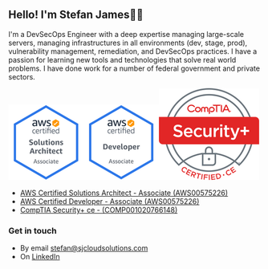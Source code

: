 ## Hello! I'm Stefan James👋🏼

I'm a DevSecOps Engineer with a deep expertise managing large-scale servers, managing infrastructures in all environments (dev, stage, prod), vulnerability management, remediation, and DevSecOps practices. I have a passion for learning new tools and technologies that solve real world problems. I have done work for a number of federal government and private sectors.

![AWS Certified Solutions Architect - Associate (AWS00575226](https://github.com/stefanjames/stefanjames/blob/main/aws-solarchitect-associate-2020.png "AWS Certified Solutions Architect - Associate (AWS00575226")![AWS Certified Developer - Associate (AWS00575226](https://github.com/stefanjames/stefanjames/blob/main/aws-developer-associate-2020.png "AWS Certified Developer - Associate (AWS00575226")![CompTIA Security+ ce - (COMP001020766148](https://github.com/stefanjames/stefanjames/blob/main/security-plus-logo-certified.png "CompTIA Security+ ce - (COMP001020766148)")

- [ AWS Certified Solutions Architect - Associate (AWS00575226)](https://www.youracclaim.com/earner/earned/badge/e8859516-4785-45ea-8e30-de2a789ed351)
- [ AWS Certified Developer - Associate (AWS00575226)](https://www.youracclaim.com/earner/earned/badge/cd669bc3-4f92-44bd-9d57-0fed17e80d43)
- [ CompTIA Security+ ce - (COMP001020766148)](https://www.credly.com/badges/0b5eb74c-de89-4616-9676-5fa8281de3cf?source=linked_in_profile)


### Get in touch

- By email [stefan@sjcloudsolutions.com](mailto:stefan@sjcloudsolutions.com)
- On [LinkedIn](https://www.linkedin.com/in/stefan-james/)
